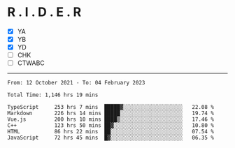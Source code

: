 # R . I . D . E . R

- [x] YA
- [x] YB
- [x] YD
- [ ] CHK
- [ ] CTWABC

---

<!--START_SECTION:waka-->

```text
From: 12 October 2021 - To: 04 February 2023

Total Time: 1,146 hrs 19 mins

TypeScript     253 hrs 7 mins  █████▓░░░░░░░░░░░░░░░░░░░   22.08 %
Markdown       226 hrs 14 mins █████░░░░░░░░░░░░░░░░░░░░   19.74 %
Vue.js         200 hrs 10 mins ████▒░░░░░░░░░░░░░░░░░░░░   17.46 %
C++            123 hrs 50 mins ██▓░░░░░░░░░░░░░░░░░░░░░░   10.80 %
HTML           86 hrs 22 mins  ██░░░░░░░░░░░░░░░░░░░░░░░   07.54 %
JavaScript     72 hrs 45 mins  █▓░░░░░░░░░░░░░░░░░░░░░░░   06.35 %
```

<!--END_SECTION:waka-->
